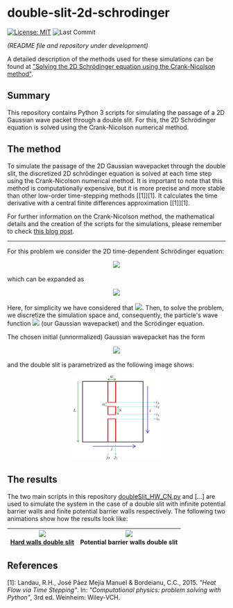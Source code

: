 # double-slit-2d-schrodinger

[![License: MIT](https://img.shields.io/badge/License-MIT-brightgreen.svg)](https://github.com/artmenlope/double-slit-2d-schrodinger/blob/master/LICENSE.md)
![Last Commit](https://img.shields.io/github/last-commit/artmenlope/double-slit-2d-schrodinger)

_(README file and repository under development)_

A detailed description of the methods used for these simulations can be found at ["Solving the 2D Schrödinger equation using the Crank-Nicolson method"](https://artmenlope.github.io/solving-the-2d-schrodinger-equation-using-the-crank-nicolson-method/).

## Summary

This repository contains Python 3 scripts for simulating the passage of a 2D Gaussian wave packet through a double slit. For this, the 2D Schrödinger equation is solved using the Crank-Nicolson numerical method.

## The method

To simulate the passage of the 2D Gaussian wavepacket through the double slit, the discretized 2D schrödinger equation is solved at each time step using the Crank-Nicolson numerical method. It is important to note that this method is computationally expensive, but it is more precise and more stable than other low-order time-stepping methods [[1]][1]. It calculates the time derivative with a central finite differences approximation [[1]][1].

For further information on the Crank-Nicolson method, the mathematical details and the creation of the scripts for the simulations, please remember to check [this blog post](https://artmenlope.github.io/solving-the-2d-schrodinger-equation-using-the-crank-nicolson-method/).

---

For this problem we consider the 2D time-dependent Schrödinger equation:

<p align="center">
<img src="https://render.githubusercontent.com/render/math?math=i%20%5Cfrac%7B%5Cpartial%20%5Cpsi(x%2Cy%2Ct)%7D%7B%5Cpartial%20t%7D%20%3D%20-%20%5Cnabla%5E2%20%5Cpsi(x%2Cy%2Ct)%20%2B%20V(x%2Cy%2Ct)%5C%2C%5Cpsi(x%2Cy%2Ct)%0A%0A">
</p>

which can be expanded as 

<p align="center">
<img src="https://render.githubusercontent.com/render/math?math=i%20%5Cfrac%7B%5Cpartial%20%5Cpsi(x%2Cy%2Ct)%7D%7B%5Cpartial%20t%7D%20%3D%20-%20%5Cleft(%20%5Cfrac%7B%5Cpartial%5E2%20%5Cpsi(x%2Cy%2Ct)%7D%7B%5Cpartial%20x%5E2%7D%20%2B%20%5Cfrac%7B%5Cpartial%5E2%20%5Cpsi(x%2Cy%2Ct)%7D%7B%5Cpartial%20y%5E2%7D%20%5Cright)%20%2B%20V(x%2Cy%2Ct)%5C%2C%5Cpsi(x%2Cy%2Ct)%0A">
</p>

Here, for simplicity we have considered that <img src="https://render.githubusercontent.com/render/math?math=%5Chbar%2F2m%20%3D%201%0A">. Then, to solve the problem, we discretize the simulation space and, consequently, the particle's wave function <img src="https://render.githubusercontent.com/render/math?math=%5Cpsi%0A"> (our Gaussian wavepacket) and the Scrödinger equation.

The chosen initial (unnormalized) Gaussian wavepacket has the form 

<p align="center">
<img src="https://render.githubusercontent.com/render/math?math=%5Cpsi(x%2Cy%2Ct%3D0)%20%3D%20e%5E%7B-%5Cfrac%7B1%7D%7B2%5Csigma%5E2%7D%5Cleft%5B(x-x_0)%5E2%2B(y-y_0)%5E2%5Cright%5D%7D%20%5Ccdot%20e%5E%7B-ik(x-x_0)%7D%20%0A">
</p>

and the double slit is parametrized as the following image shows:

<p align="center">
<img src="images/double_slit_drawing.png" width="40%">
</p>

## The results

The two main scripts in this repository [doubleSlit_HW_CN.py](doubleSlit_HW_CN.py) and [...] are used to simulate the system in the case of a double slit with infinite potential barrier walls and finite potential barrier walls respectively. The following two animations show how the results look like:

![](https://github.com/artmenlope/double-slit-2d-schrodinger/blob/main/animations/2Slit-hardWalls-Schro2d-v2(short).gif) <br> [Hard walls double slit](doubleSlit_HW_CN.py) |  ![](https://github.com/artmenlope/double-slit-2d-schrodinger/blob/main/animations/2Slit-potBarrierV0-Schro2d-v1.gif) <br> Potential barrier walls double slit
| :-------------: | :-------------: |


## References

[1]: Landau, R.H., José Páez Mejía Manuel & Bordeianu, C.C., 2015. _"Heat Flow via Time Stepping"_. In: _"Computational physics: problem solving with Python"_, 3rd ed. Weinheim: Wiley-VCH. 
